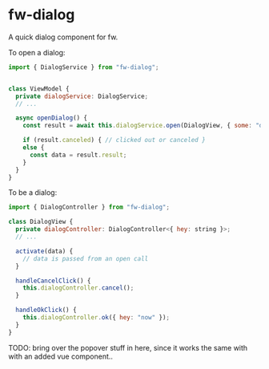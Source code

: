 # fw-dialog

A quick dialog component for fw.

To open a dialog:

```js
import { DialogService } from "fw-dialog";


class ViewModel {
  private dialogService: DialogService;
  // ...

  async openDialog() {
    const result = await this.dialogService.open(DialogView, { some: "data" });

    if (result.canceled) { // clicked out or canceled }
    else {
      const data = result.result;
    }
  }
}
```

To be a dialog:

```js
import { DialogController } from "fw-dialog";

class DialogView {
  private dialogController: DialogController<{ hey: string }>;
  // ...

  activate(data) {
    // data is passed from an open call
  }

  handleCancelClick() {
    this.dialogController.cancel();
  }

  handleOkClick() {
    this.dialogController.ok({ hey: "now" });
  }
}
```

TODO: bring over the popover stuff in here, since it works the same with with an added vue component..
